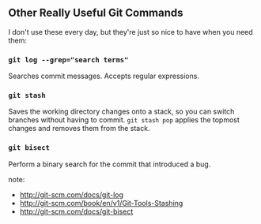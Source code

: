 ## Other Really Useful Git Commands

I don't use these every day, but they're just so nice to have when you need them:

### `git log --grep="search terms"`

Searches commit messages. Accepts regular expressions.

### `git stash`

Saves the working directory changes onto a stack, so you can switch branches without having to commit. `git stash pop` applies the topmost changes and removes them from the stack.

### `git bisect`

Perform a binary search for the commit that introduced a bug.

note:

 * http://git-scm.com/docs/git-log
 * http://git-scm.com/book/en/v1/Git-Tools-Stashing
 * http://git-scm.com/docs/git-bisect
